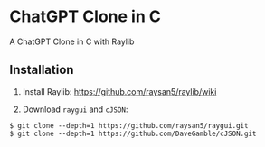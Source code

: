 # ChatGPT Clone in C

A ChatGPT Clone in C with Raylib

## Installation

1. Install Raylib: https://github.com/raysan5/raylib/wiki

2. Download `raygui` and `cJSON`:

```shell
$ git clone --depth=1 https://github.com/raysan5/raygui.git
$ git clone --depth=1 https://github.com/DaveGamble/cJSON.git
```
